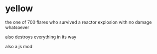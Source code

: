 # yellow
the one of 700 flares who survived a reactor explosion with no damage whatsoever

also destroys everything in its way

also a js mod